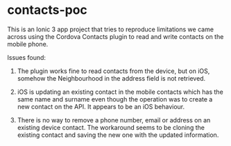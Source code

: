 # contacts-poc

This is an Ionic 3 app project that tries to reproduce limitations we came across using the Cordova Contacts plugin to read and write contacts on the mobile phone.

Issues found:

1) The plugin works fine to read contacts from the device, but on iOS, somehow the Neighbourhood in the address field is not retrieved.

2) iOS is updating an existing contact in the mobile contacts which has the same name and surname even though the operation was to create a new contact on the API. It appears to be an iOS behaviour.

3) There is no way to remove a phone number, email or address on an existing device contact. The workaround seems to be cloning the existing contact and saving the new one with the updated information.